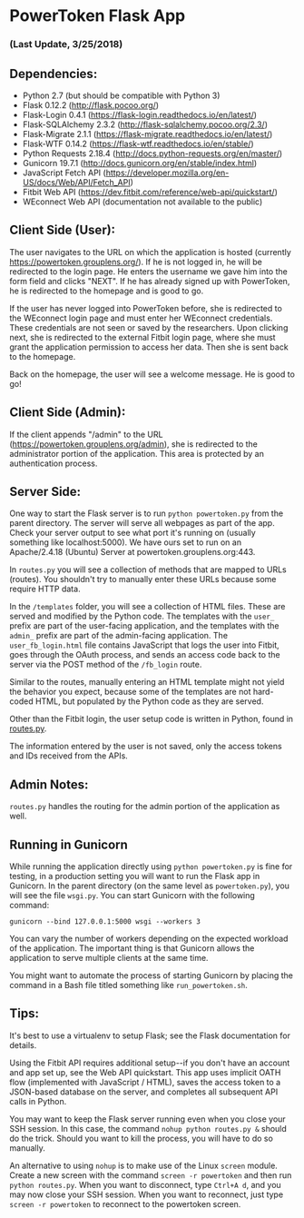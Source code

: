 # PowerToken Flask App 
### (Last Update, 3/25/2018)


## Dependencies:

* Python 2.7 (but should be compatible with Python 3)
* Flask 0.12.2 (http://flask.pocoo.org/)
* Flask-Login 0.4.1 (https://flask-login.readthedocs.io/en/latest/)
* Flask-SQLAlchemy 2.3.2 (http://flask-sqlalchemy.pocoo.org/2.3/)
* Flask-Migrate 2.1.1 (https://flask-migrate.readthedocs.io/en/latest/)
* Flask-WTF 0.14.2 (https://flask-wtf.readthedocs.io/en/stable/)
* Python Requests 2.18.4 (http://docs.python-requests.org/en/master/)
* Gunicorn 19.7.1 (http://docs.gunicorn.org/en/stable/index.html)
* JavaScript Fetch API (https://developer.mozilla.org/en-US/docs/Web/API/Fetch_API)
* Fitbit Web API (https://dev.fitbit.com/reference/web-api/quickstart/)
* WEconnect Web API (documentation not available to the public)


## Client Side (User):

The user navigates to the URL on which the application is hosted (currently https://powertoken.grouplens.org/). If he is not logged in, he will be redirected to the login page. He enters the username we gave him into the form field and clicks "NEXT". If he has already signed up with PowerToken, he is redirected to the homepage and is good to go.

If the user has never logged into PowerToken before, she is redirected to the WEconnect login page and must enter her WEconnect credentials. These credentials are not seen or saved by the researchers. Upon clicking next, she is redirected to the external Fitbit login page, where she must grant the application permission to access her data. Then she is sent back to the homepage.

Back on the homepage, the user will see a welcome message. He is good to go!


## Client Side (Admin):

If the client appends "/admin" to the URL (https://powertoken.grouplens.org/admin), she is redirected to the administrator portion of the application. This area is protected by an authentication process.


## Server Side:

One way to start the Flask server is to run `python powertoken.py` from the parent directory. The server will serve all webpages as part of the app. Check your server output to see what port it's running on (usually something like localhost:5000). We have ours set to run on an Apache/2.4.18 (Ubuntu) Server at powertoken.grouplens.org:443.

In `routes.py` you will see a collection of methods that are mapped to URLs (routes). You shouldn't try to manually enter these URLs because some require HTTP data.

In the `/templates` folder, you will see a collection of HTML files. These are served and modified by the Python code. The templates with the `user_` prefix are part of the user-facing application, and the templates with the `admin_` prefix are part of the admin-facing application. The `user_fb_login.html` file contains JavaScript that logs the user into Fitbit, goes through the OAuth process, and sends an access code back to the server via the POST method of the `/fb_login` route.

Similar to the routes, manually entering an HTML template might not yield the behavior you expect, because some of the templates are not hard-coded HTML, but populated by the Python code as they are served.

<!--
In the /static folder, you will find the golden egg. The JavaScript file [fb_login.js](static/js/fb_login.js) (which is run from [fb_login.html](templates/fb_login.html)) logs the user into Fitbit, goes through the OATH process, and sends an access code back to the server via the POST method of the /fb_login route. There is probably a more finessed way of doing this, but hey, it works.
-->

Other than the Fitbit login, the user setup code is written in Python, found in [routes.py](routes.py).

The information entered by the user is not saved, only the access tokens and IDs received from the APIs.

## Admin Notes:

`routes.py` handles the routing for the admin portion of the application as well.


## Running in Gunicorn

While running the application directly using `python powertoken.py` is fine for testing, in a production setting you will want to run the Flask app in Gunicorn. In the parent directory (on the same level as `powertoken.py`), you will see the file `wsgi.py`. You can start Gunicorn with the following command:

`gunicorn --bind 127.0.0.1:5000 wsgi --workers 3`

You can vary the number of workers depending on the expected workload of the application. The important thing is that Gunicorn allows the application to serve multiple clients at the same time.

You might want to automate the process of starting Gunicorn by placing the command in a Bash file titled something like `run_powertoken.sh`.


## Tips:

It's best to use a virtualenv to setup Flask; see the Flask documentation for details.

Using the Fitbit API requires additional setup--if you don't have an account and app set up, see the Web API quickstart. This app uses implicit OATH flow (implemented with JavaScript / HTML), saves the access token to a JSON-based database on the server, and completes all subsequent API calls in Python.

You may want to keep the Flask server running even when you close your SSH session. In this case, the command `nohup python routes.py &` should do the trick. Should you want to kill the process, you will have to do so manually.

An alternative to using `nohup` is to make use of the Linux `screen` module. Create a new screen with the command `screen -r powertoken` and then run `python routes.py`. When you want to disconnect, type `Ctrl+A d`, and you may now close your SSH session. When you want to reconnect, just type `screen -r powertoken` to reconnect to the powertoken screen.
